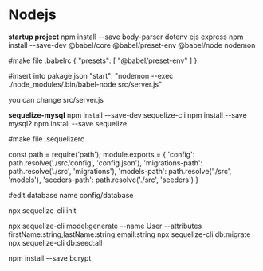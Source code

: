 # Nodejs
****startup project****
npm install --save body-parser dotenv ejs express
npm install --save-dev @babel/core @babel/preset-env @babel/node nodemon

#make file .babelrc
{
    "presets": [
        "@babel/preset-env"
    ]
}   

#insert into pakage.json
"start": "nodemon --exec ./node_modules/.bin/babel-node src/server.js"

you can change src/server.js 

****sequelize-mysql****
npm install --save-dev sequelize-cli
npm install --save mysql2
npm install --save sequelize

#make file .sequelizerc

const path = require('path');
module.exports = {
  'config': path.resolve('./src/config', 'config.json'),
  'migrations-path': path.resolve('./src', 'migrations'),
  'models-path': path.resolve('./src', 'models'),
  'seeders-path': path.resolve('./src', 'seeders')
}

#edit database name config/database

npx sequelize-cli init

npx sequelize-cli model:generate --name User --attributes firstName:string,lastName:string,email:string
npx sequelize-cli db:migrate
npx sequelize-cli db:seed:all

npm install --save bcrypt
